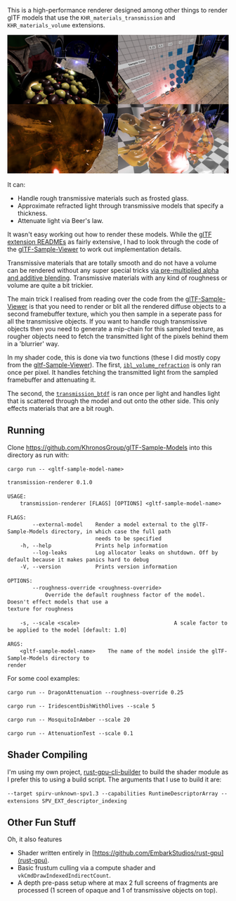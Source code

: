 This is a high-performance renderer designed among other things to render glTF models that use the `KHR_materials_transmission` and `KHR_materials_volume` extensions.

![](readme/examples.png)

It can:

* Handle rough transmissive materials such as frosted glass.
* Approximate refracted light through transmissive models that specify a thickness.
* Attenuate light via Beer's law.

It wasn't easy working out how to render these models. While the [glTF extension READMEs](https://github.com/KhronosGroup/glTF/tree/main/extensions/2.0/Khronos/KHR_materials_transmission) as fairly extensive, I had to look through the code of the [glTF-Sample-Viewer] to work out implementation details.

Transmissive materials that are totally smooth and do not have a volume can be rendered without any super special tricks [via pre-multiplied alpha and additive blending](https://stackoverflow.com/a/67047837/15390861). Transmissive materials with any kind of roughness or volume are quite a bit trickier.

The main trick I realised from reading over the code from the [glTF-Sample-Viewer] is that you need to render or blit all the rendered diffuse objects to a second framebuffer texture, which you then sample in a seperate pass for all the transmissive objects. If you want to handle rough transmissive objects then you need to generate a mip-chain for this sampled texture, as rougher objects need to fetch the transmitted light of the pixels behind them in a 'blurrier' way.

In my shader code, this is done via two functions (these I did mostly copy from the [gltf-Sample-Viewer]). The first, [`ibl_volume_refraction`](https://github.com/expenses/transmission-renderer/blob/0b06623e8c4e67b1cd44256cc050097dbfa169ab/glam-pbr/src/lib.rs#L290-L348) is only ran once per pixel. It handles fetching the transmitted light from the sampled framebuffer and attenuating it.

The second, the [`transmission_btdf`](https://github.com/expenses/transmission-renderer/blob/0b06623e8c4e67b1cd44256cc050097dbfa169ab/glam-pbr/src/lib.rs#L195-L231) is ran once per light and handles light that is scattered through the model and out onto the other side. This only effects materials that are a bit rough.

## Running

Clone https://github.com/KhronosGroup/glTF-Sample-Models into this directory as run with:

`cargo run -- <gltf-sample-model-name>`

```
transmission-renderer 0.1.0

USAGE:
    transmission-renderer [FLAGS] [OPTIONS] <gltf-sample-model-name>

FLAGS:
        --external-model    Render a model external to the glTF-Sample-Models directory, in which case the full path
                            needs to be specified
    -h, --help              Prints help information
        --log-leaks         Log allocator leaks on shutdown. Off by default because it makes panics hard to debug
    -V, --version           Prints version information

OPTIONS:
        --roughness-override <roughness-override>
            Override the default roughness factor of the model. Doesn't effect models that use a
texture for roughness

    -s, --scale <scale>                              A scale factor to be applied to the model [default: 1.0]

ARGS:
    <gltf-sample-model-name>    The name of the model inside the glTF-Sample-Models directory to
render
```

For some cool examples:

`cargo run -- DragonAttenuation --roughness-override 0.25`

`cargo run -- IridescentDishWithOlives --scale 5`

`cargo run -- MosquitoInAmber --scale 20`

`cargo run -- AttenuationTest --scale 0.1`

## Shader Compiling

I'm using my own project, [rust-gpu-cli-builder](https://github.com/expenses/rust-gpu-cli-builder) to build the shader module as I prefer this to using a build script. The arguments that I use to build it are:

`--target spirv-unknown-spv1.3 --capabilities RuntimeDescriptorArray --extensions SPV_EXT_descriptor_indexing`

## Other Fun Stuff

Oh, it also features

* Shader written entirely in [https://github.com/EmbarkStudios/rust-gpu](rust-gpu).
* Basic frustum culling via a compute shader and `vkCmdDrawIndexedIndirectCount`.
* A depth pre-pass setup where at max 2 full screens of fragments are processed (1 screen of opaque and 1 of transmissive objects on top).

[glTF-Sample-Viewer]: https://github.com/KhronosGroup/glTF-Sample-Viewer
